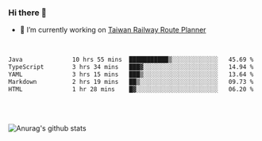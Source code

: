 ### Hi there 👋

- 🔭 I’m currently working on [Taiwan Railway Route Planner](https://github.com/Taiwan-Railway-Route-Planner)

<br/>

<!--START_SECTION:waka-->

```txt
Java              10 hrs 55 mins  ███████████▒░░░░░░░░░░░░░   45.69 %
TypeScript        3 hrs 34 mins   ███▓░░░░░░░░░░░░░░░░░░░░░   14.94 %
YAML              3 hrs 15 mins   ███▒░░░░░░░░░░░░░░░░░░░░░   13.64 %
Markdown          2 hrs 19 mins   ██▒░░░░░░░░░░░░░░░░░░░░░░   09.73 %
HTML              1 hr 28 mins    █▓░░░░░░░░░░░░░░░░░░░░░░░   06.20 %
```

<!--END_SECTION:waka-->

<br/>
<br/>

![Anurag's github stats](https://github-readme-stats.vercel.app/api?username=DepickereSven&show_icons=true&theme=tokyonight)



<!--
**DepickereSven/DepickereSven** is a ✨ _special_ ✨ repository because its `README.md` (this file) appears on your GitHub profile.

Here are some ideas to get you started:

- 🔭 I’m currently working on ...
- 🌱 I’m currently learning ...
- 👯 I’m looking to collaborate on ...
- 🤔 I’m looking for help with ...
- 💬 Ask me about ...
- 📫 How to reach me: ...
- 😄 Pronouns: ...
- ⚡ Fun fact: ...
-->
